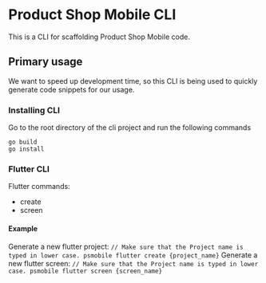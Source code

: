 # Product Shop Mobile CLI

This is a CLI for scaffolding Product Shop Mobile code.

## Primary usage
We want to speed up development time, so this CLI is being used to quickly generate code snippets for
our usage.

### Installing CLI
Go to the root directory of the cli project and run the following commands

```
go build
go install
```

### Flutter CLI
Flutter commands:
- create
- screen

#### Example
Generate a new flutter project:
`
// Make sure that the Project name is typed in lower case.
psmobile flutter create {project_name}
`
Generate a new flutter screen:
`
// Make sure that the Project name is typed in lower case.
psmobile flutter screen {screen_name}
`
